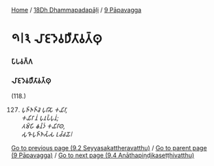 
[Home](/) / [18Dh Dhammapadapāḷi](/tipitaka/18Dh.md) / [9 Pāpavagga](/tipitaka/18Dh/9.md)

# 𑁯𑁇𑁩 𑀮𑀸𑀚𑀤𑁂𑀯𑀥𑀻𑀢𑀸𑀯𑀢𑁆𑀣𑀼

### 𑀧𑀸𑀧𑀯𑀕𑁆𑀕

### 𑀮𑀸𑀚𑀤𑁂𑀯𑀥𑀻𑀢𑀸𑀯𑀢𑁆𑀣𑀼

(118.)

127. _𑀧𑀼𑀜𑁆𑀜𑀜𑁆𑀘𑁂 𑀧𑀼𑀭𑀺𑀲𑁄 𑀓𑀬𑀺𑀭𑀸,_  
_𑀓𑀬𑀺𑀭𑀸 𑀦𑀁 𑀧𑀼𑀦𑀧𑁆𑀧𑀼𑀦𑀁;_  
_𑀢𑀫𑁆𑀳𑀺 𑀙𑀦𑁆𑀤𑀁 𑀓𑀬𑀺𑀭𑀸𑀣,_  
_𑀲𑀼𑀔𑁄 𑀧𑀼𑀜𑁆𑀜𑀲𑁆𑀲 𑀉𑀘𑁆𑀘𑀬𑁄𑁇_  


[Go to previous page (9.2 Seyyasakattheravatthu)](/tipitaka/18Dh/9/9.2.md) / [Go to parent page (9 Pāpavagga)](/tipitaka/18Dh/9.md) / [Go to next page (9.4 Anāthapiṇḍikaseṭṭhivatthu)](/tipitaka/18Dh/9/9.4.md)


